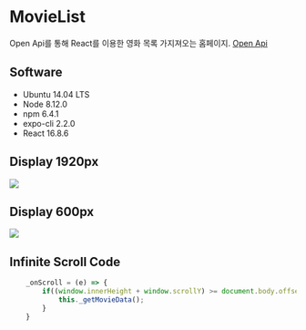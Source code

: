 # MovieList
  Open Api를 통해 React를 이용한 영화 목록 가지져오는 홈페이지.
  [Open Api](https://yts.lt/api/v2/list_movies.json?limit=)
  
## Software
  * Ubuntu 14.04 LTS
  * Node 8.12.0
  * npm 6.4.1
  * expo-cli 2.2.0
  * React 16.8.6

## Display 1920px 
<img src="https://user-images.githubusercontent.com/20200820/82984989-294be180-a02e-11ea-800f-e2b70f26aac7.PNG" />

## Display 600px 
<img src="https://user-images.githubusercontent.com/20200820/82984941-0f120380-a02e-11ea-9494-ae5d848ff5ce.PNG" />

## Infinite Scroll Code
```javascript
	_onScroll = (e) => {
		if((window.innerHeight + window.scrollY) >= document.body.offsetHeight){
			this._getMovieData();
		}
	}
```
